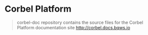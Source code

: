 # Corbel Platform

> corbel-doc repository contains the source files for the Corbel Platform documentation site http://corbel.docs.bqws.io
